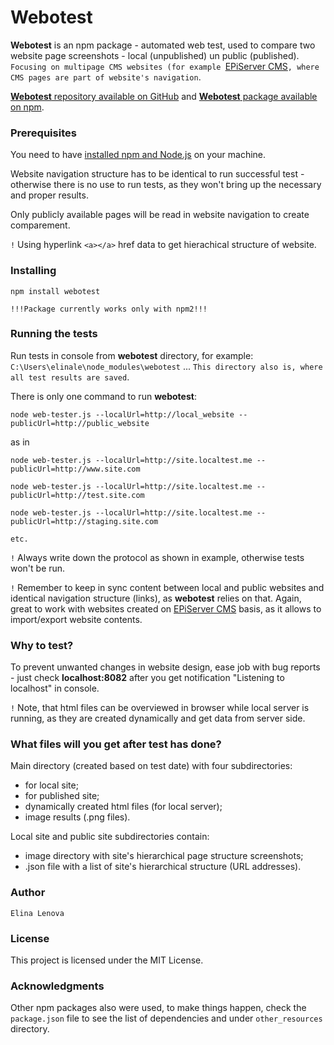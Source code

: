 # Webotest

**Webotest** is an npm package - automated web test, used to compare two website page screenshots - local (unpublished) un public (published). `Focusing on multipage CMS websites (for example `[EPiServer CMS](http://world.episerver.com/cms/)`, where CMS pages are part of website's navigation`.

[**Webotest** repository available on GitHub](https://github.com/elinale/webotest) and [**Webotest** package available on npm](https://www.npmjs.com/package/webotest).


### Prerequisites

You need to have [installed npm and Node.js](https://docs.npmjs.com/getting-started/installing-node) on your machine.

Website navigation structure has to be identical to run successful test - otherwise there is no use to run tests, as they won't bring up the necessary and proper results.

Only publicly available pages will be read in website navigation to create comparement.

`!` Using hyperlink `<a></a>` href data to get hierachical structure of website.


### Installing

```
npm install webotest
```

```
!!!Package currently works only with npm2!!!
```

### Running the tests

Run tests in console from **webotest** directory, for example: `C:\Users\elinale\node_modules\webotest` ... `This directory also is, where all test results are saved`.

There is only one command to run **webotest**:

```
node web-tester.js --localUrl=http://local_website --publicUrl=http://public_website
```

as in

```
node web-tester.js --localUrl=http://site.localtest.me --publicUrl=http://www.site.com

node web-tester.js --localUrl=http://site.localtest.me --publicUrl=http://test.site.com

node web-tester.js --localUrl=http://site.localtest.me --publicUrl=http://staging.site.com

etc.
```

`!` Always write down the protocol as shown in example, otherwise tests won't be run.

`!` Remember to keep in sync content between local and public websites and identical navigation structure (links), as **webotest** relies on that. Again, great to work with websites created on [EPiServer CMS](http://world.episerver.com/cms/) basis, as it allows to import/export website contents.

### Why to test?

To prevent unwanted changes in website design, ease job with bug reports - just check **localhost:8082** after you get notification "Listening to localhost" in console.

`!` Note, that html files can be overviewed in browser while local server is running, as they are created dynamically and get data from server side.


### What files will you get after test has done?

Main directory (created based on test date) with four subdirectories:
* for local site;
* for published site;
* dynamically created html files (for local server);
* image results (.png files).

Local site and public site subdirectories contain:
* image directory with site's hierarchical page structure screenshots;
* .json file with a list of site's hierarchical structure (URL addresses).


### Author

`Elina Lenova`


### License

This project is licensed under the MIT License.


### Acknowledgments

Other npm packages also were used, to make things happen, check the `package.json` file to see the list of dependencies and under `other_resources` directory.
